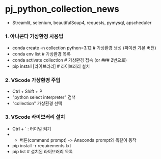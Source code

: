 # pj_python_collection_news
- Streamlit, selenium, beautifulSoup4, requests, pymysql, apscheduler

### 1. 아나콘다 가상환경 사용법
- conda create -n collection python=3.12  # 가상환경 생성 (파이썬 기본 버전)
- conda env list                            # 가상환경 목록
- conda activate collection                 # 가상환경 접속 (or ### 2번으로)
- pip install [라이브러리]                   # 라이브러리 설치

### 2. VScode 가상환경 주입
- Ctrl + Shift + P
- "python select interpreter" 검색
- "collection" 가상환경 선택

### 3. VScode 라이브러리 설치
- Ctrl + ` : 터미널 켜기
- + 버튼(command prompt) -> Anaconda prompt와 똑같이 동작
- pip install -r requirements.txt
- pip list  # 설치된 라이브러리 목록